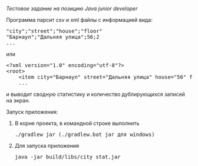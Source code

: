 <p><em>Тестовое задание на позицию Java junior developer</em></p>

<p>
Программа парсит csv и xml файлы с информацией вида:
<pre>"city";"street";"house";"floor"
"Барнаул";"Дальняя улица";56;2
...
</pre>
или
<pre>&lt;?xml version="1.0" encoding="utf-8"?&gt;
&lt;root&gt;
	&lt;item city="Барнаул" street="Дальняя улица" house="56" floor="2" /&gt;
	...
</pre>
и выводит сводную статистику и количество дублирующихся записей на экран.
</p>
<p>
Запуск приложения:
<ol>
	<li>В корне проекта, в командной строке выполнить <pre>./gradlew jar (./gradlew.bat jar для windows)</pre></li>
	<li>Для запуска приложения <pre>java -jar build/libs/city_stat.jar</pre></li>
</ol>
</p>
